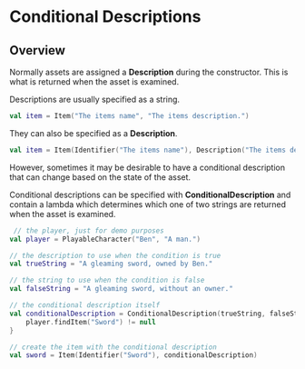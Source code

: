﻿# Conditional Descriptions

## Overview
Normally assets are assigned a **Description** during the constructor. This is what is returned when the asset is 
examined.

Descriptions are usually specified as a string.

```kotlin
val item = Item("The items name", "The items description.")
```

They can also be specified as a **Description**.

```kotlin
val item = Item(Identifier("The items name"), Description("The items description."))
```

However, sometimes it may be desirable to have a conditional description that can change based on the state of the 
asset.

Conditional descriptions can be specified with **ConditionalDescription** and contain a lambda which determines which 
one of two strings are returned when the asset is examined.

```kotlin
 // the player, just for demo purposes
val player = PlayableCharacter("Ben", "A man.")

// the description to use when the condition is true
val trueString = "A gleaming sword, owned by Ben."

// the string to use when the condition is false
val falseString = "A gleaming sword, without an owner."

// the conditional description itself
val conditionalDescription = ConditionalDescription(trueString, falseString) {
    player.findItem("Sword") != null
}

// create the item with the conditional description
val sword = Item(Identifier("Sword"), conditionalDescription)
```
